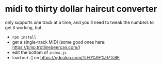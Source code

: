 # midi to thirty dollar haircut converter

only supports one track at a time, and you'll need to tweak the numbers to get it working, but

- `npm install`
- get a single-track MIDI (some good ones here: <https://bmp.trotlinebeercan.com/>)
- edit the bottom of `index.js`
- load `out.🗿` on https://gdcolon.com/%F0%9F%97%BF
